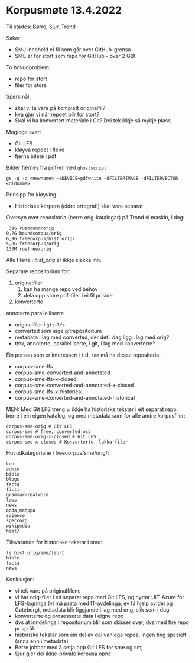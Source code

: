 # Korpusmøte 13.4.2022

Til stades: Børre, Sjur, Trond

Saker:

- SMJ inneheld ei fil som går over GitHub-grensa
- SME er for stort som repo for GitHub - over 2 GB!

To hovudproblem:

- repo for stort
- filer for store

Spørsmål:

- skal vi ta vare på komplett originalfil?
- kva gjer vi når repoet blir for stort?
- Skal vi ha konvertert materiale i Git? Dei tek ikkje så mykje plass

Moglege svar:

- Git LFS
- kløyva repoet i fleire
- fjerna bilete i pdf

Bilder fjernes fra pdf-er med `ghostscript`

`gs -q -o <newname> -sDEVICE=pdfwrite -dFILTERIMAGE -dFILTERVECTOR <oldname>`

Prinsipp for kløyving:

- Historiske korpora (eldre ortografi) skal vere separat

Oversyn over repositoria (berre orig-katalogar) på Trond si maskin, i dag:

```text
 39G rusbound/orig
9,7G boundcorpus/orig
6,9G freecorpus/hist_orig/
5,9G freecorpus/orig
133M rusfree/orig
```

Alle filene i *hist_orig* er ikkje sjekka inn.

Separate repositorium for:

1. originalfiler
    1. kan ha mange repo ved behov
    2. dela opp store pdf-filer i ei fil pr side
2. konverterte

annoterte
parallelliserte

- originalfiler i `git-lfs`
- converted som eige gitrepositorium
- metadata i lag med converted, der det i dag ligg i lag med orig?
- tmx, annoterte, parallelliserte, i git, i lag med konverterte?

Ein person som er interessert i t.d. `sme` må ha desse repositoria:

- corpus-sme-lfs
- corpus-sme-converted-and-annotated
- corpus-sme-lfs-x-closed
- corpus-sme-converted-and-annotated-x-closed
- corpus-sme-lfs-x-historical
- corpus-sme-converted-and-annotated-historical

MEN: Med Git LFS treng vi ikkje ha historiske tekster i eit separat repo, berre i ein eigen katalog, og med metadata som for alle andre korpusfiler:

```shell
corpus-sme-orig # Git LFS
corpus-sme # free, converted osb
corpus-sme-orig-x-closed # Git LFS
corpus-sme-x-closed # Konverterte, lukka filer
```

Hovudkategoriane i freecorpus/sme/orig/:

```text
Len
admin
bible
blogs
facta
ficti
grammar-realword
laws
news
odda_mahppa
science
speccorp
wikipedia
hist/
```

Tilsvarande for historiske tekstar i sme:

```shell
ls hist_orig/sme/|sort
bible
facta
news
```

Konklusjon:

- vi tek vare på originalfilene
- vi har orig-filer i eit separat repo med Git LFS, og nyttar UiT-Azure for LFS-lagringa (vi må prata med IT-avdelinga, ev få hjelp av dei og Gøteborg), metadata blir liggjande i lag med orig, slik som i dag
- konverterte og prosesserte data i eigne repo
- dvs at inndelinga i repositorium blir som skisser over, dvs med fire repo pr språk
- historiske tekstar som ein del av dei vanlege repoa, ingen ting spesielt (anna enn i metadata)
- Børre jobbar med å setja opp Git LFS for sme og smj
- Sjur gjer dei ikkje-private korpusa opne
